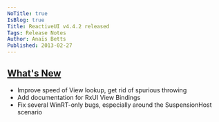 ```yaml
---
NoTitle: true
IsBlog: true
Title: ReactiveUI v4.4.2 released
Tags: Release Notes
Author: Anaïs Betts
Published: 2013-02-27
---
```


## [What's New](https://github.com/reactiveui/reactiveui/compare/4.4.1...4.4.2)
- Improve speed of View lookup, get rid of spurious throwing
- Add documentation for RxUI View Bindings
- Fix several WinRT-only bugs, especially around the SuspensionHost scenario
